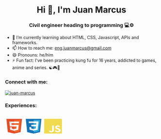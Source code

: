 <h1 align="center">Hi 👋, I'm Juan Marcus</h1>
<h3 align="center">Civil engineer heading to programming 💻⚙️ </h3>


- 🌱 I’m currently learning about HTML, CSS, Javascript, APIs and frameworks.
- 📫 How to reach me: eng.juanmarcus@gmail.com
- 😄 Pronouns: he/him
- ⚡ Fun fact: I've been practicing kung fu for 16 years, addicted to games, anime and series. ☯️🎮🐉

<h3 align="left">Connect with me:</h3>
<p align="left">
<a href="https://www.linkedin.com/in/juan-marcus/" target="_blank"><img align="center" src="https://raw.githubusercontent.com/rahuldkjain/github-profile-readme-generator/master/src/images/icons/Social/linked-in-alt.svg" alt="juan-marcus" height="30" width="40" /></a>
</p>

<h3>Experiences:</h3>
<div style="display: inline_block"><br>
  <img align="center" alt="Juan-HTML" height="50" width="60" src="https://raw.githubusercontent.com/devicons/devicon/master/icons/html5/html5-original.svg">
  <img align="center" alt="Juan-CSS" height="50" width="60" src="https://raw.githubusercontent.com/devicons/devicon/master/icons/css3/css3-original.svg">
   <img align="center" alt="Juan-Js" height="50" width="60" src="https://raw.githubusercontent.com/devicons/devicon/master/icons/javascript/javascript-plain.svg">

</div>
